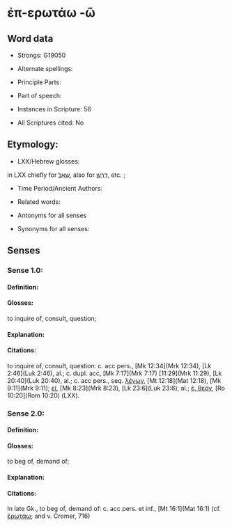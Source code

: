 # ἐπ-ερωτάω -ῶ 

<!-- Status: S2=NeedsEdits -->
<!-- Lexica used for edits:   -->

## Word data

* Strongs: G19050

* Alternate spellings:



* Principle Parts: 


* Part of speech: 


* Instances in Scripture: 56

* All Scriptures cited: No

## Etymology: 


* LXX/Hebrew glosses: 

in LXX chiefly for [שָׁאַל](//en-uhl/H7592), also for [דָּרַשׁ](//en-uhl/H1875), etc. ;

* Time Period/Ancient Authors: 


* Related words: 

* Antonyms for all senses

* Synonyms for all senses: 


## Senses 


### Sense  1.0: 

#### Definition: 

#### Glosses: 

to in­quire of, consult, question; 

#### Explanation: 


#### Citations: 

to in­quire of, consult, question: c. acc pers., [Mk 12:34](Mrk 12:34), [Lk 2:46](Luk 2:46), al.; c. dupl. acc, [Mk 7:17](Mrk 7:17) [11:29](Mrk 11:29), [Lk 20:40](Luk 20:40), al.; c. acc pers., seq. [λέγων](), [Mt 12:18](Mat 12:18), [Mk 9:11](Mrk 9:11); [εἰ](), [Mk 8:23](Mrk 8:23), [Lk 23:6](Luk 23:6), al.; [ἐ. θεόν](), [Ro 10:20](Rom 10:20) (LXX). 

### Sense  2.0: 

#### Definition: 

#### Glosses: 

to beg of, demand of; 

#### Explanation: 


#### Citations: 

In late Gk., to beg of, demand of: c. acc pers. et inf., [Mt 16:1](Mat 16:1) (cf. [ἐρωτάω](); and v. Cromer, 716) 
